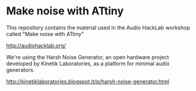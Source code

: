 # Make noise with ATtiny

This repository contains the material used in 
the Audio HackLab workshop called
"Make noise with ATtiny"

http://audiohacklab.org/

We're using the Harsh Noise Generator, an open hardware project
developed by Kinetik Laboratories, as a platform for minimal audio generators.

http://kinetiklaboratories.blogspot.it/p/harsh-noise-generator.html
